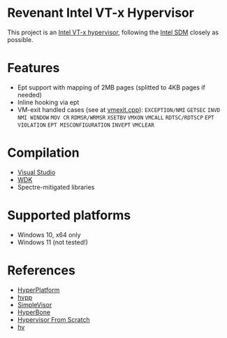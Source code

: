 # Revenant Intel VT-x Hypervisor

This project is an [Intel VT-x hypervisor](https://en.wikipedia.org/wiki/X86_virtualization#Intel_virtualization_(VT-x)), following the [Intel SDM](https://www.intel.com/content/www/us/en/developer/articles/technical/intel-sdm.html)
closely as possible.

# Features
- Ept support with mapping of 2MB pages (splitted to 4KB pages if needed)
- Inline hooking via ept
- VM-exit handled cases (see at [vmexit.cpp](https://github.com/Ismael-Braun/revenant/blob/main/vmexit.cpp)): `EXCEPTION/NMI` `GETSEC` `INVD` `NMI WINDOW` `MOV CR` `RDMSR/WRMSR` `XSETBV` `VMXON` `VMCALL` `RDTSC/RDTSCP` `EPT VIOLATION` `EPT MISCONFIGURATION` `INVEPT` `VMCLEAR`

# Compilation
- [Visual Studio](https://visualstudio.microsoft.com/downloads/)
- [WDK](https://docs.microsoft.com/en-us/windows-hardware/drivers/download-the-wdk)
- Spectre-mitigated libraries

# Supported platforms
- Windows 10, x64 only
- Windows 11 (not tested!)
  
# References
- [HyperPlatform](https://github.com/tandasat/HyperPlatform)
- [hvpp](https://github.com/wbenny/hvpp)
- [SimpleVisor](https://github.com/ionescu007/SimpleVisor)
- [HyperBone](https://github.com/DarthTon/HyperBone)
- [Hypervisor From Scratch](https://rayanfam.com/topics/hypervisor-from-scratch-part-1/)
- [hv](https://github.com/jonomango/hv)
